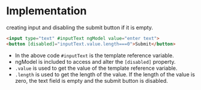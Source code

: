 # Implementation

creating input and disabling the submit button if it is empty.

```html
<input type="text" #inputText ngModel value="enter text">
<button [disabled]="inputText.value.length===0">Submit</button>
```

- In the above code `#inputText` is the template reference variable.
- ngModel is included to access and alter the `[disabled]` property.
- `.value` is used to get the value of the template reference variable.
- `.length` is used to get the length of the value. If the length of the value is zero, the text field is empty and the submit button is disabled.

